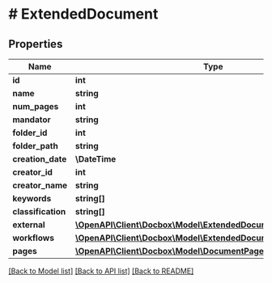 # # ExtendedDocument

## Properties

Name | Type | Description | Notes
------------ | ------------- | ------------- | -------------
**id** | **int** |  | [optional]
**name** | **string** |  | [optional]
**num_pages** | **int** |  | [optional]
**mandator** | **string** |  | [optional]
**folder_id** | **int** |  | [optional]
**folder_path** | **string** |  | [optional]
**creation_date** | **\DateTime** |  | [optional]
**creator_id** | **int** |  | [optional]
**creator_name** | **string** |  | [optional]
**keywords** | **string[]** |  | [optional]
**classification** | **string[]** |  | [optional]
**external** | [**\OpenAPI\Client\Docbox\Model\ExtendedDocumentExternal**](ExtendedDocumentExternal.md) |  | [optional]
**workflows** | [**\OpenAPI\Client\Docbox\Model\ExtendedDocumentWorkflowsInner[]**](ExtendedDocumentWorkflowsInner.md) |  | [optional]
**pages** | [**\OpenAPI\Client\Docbox\Model\DocumentPage[]**](DocumentPage.md) |  | [optional]

[[Back to Model list]](../../README.md#models) [[Back to API list]](../../README.md#endpoints) [[Back to README]](../../README.md)
